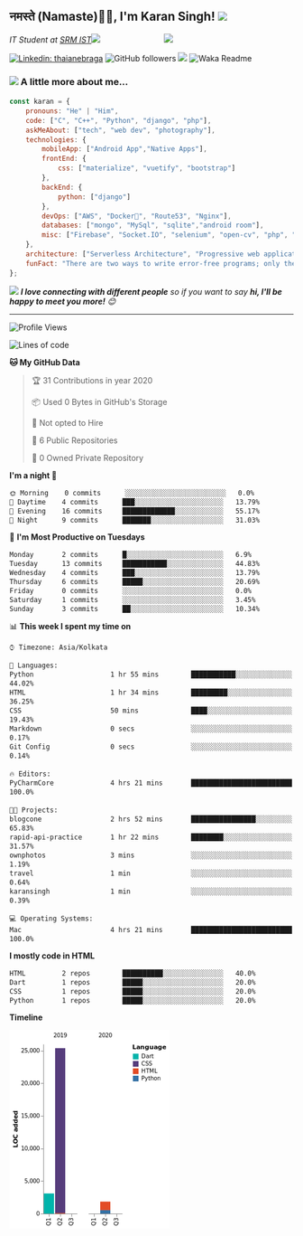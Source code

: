 <h2>नमस्ते (Namaste)🙏🏻, I'm Karan Singh! <img src="https://media.giphy.com/media/12oufCB0MyZ1Go/giphy.gif" width="50"></h2>
<img align='right' src="https://media.giphy.com/media/M9gbBd9nbDrOTu1Mqx/giphy.gif" width="230">
<p><em>IT Student at <a href="https://www.srmist.edu.in/">SRM IST</a><img src="https://media.giphy.com/media/WUlplcMpOCEmTGBtBW/giphy.gif" width="30"> 
</em></p>


[![Linkedin: thaianebraga](https://img.shields.io/badge/-karan-blue?style=flat-square&logo=Linkedin&logoColor=white&link=https://www.linkedin.com/in/karan-singh-376204160/)](https://www.linkedin.com/in/karan-singh-376204160/)
![GitHub followers](https://img.shields.io/github/followers/karan06126?label=Follow&style=social)
![](https://visitor-badge.glitch.me/badge?page_id=karan06126.karan06126)
![Waka Readme](https://github.com/karan06126/karan06126/workflows/Waka%20Readme/badge.svg)

### <img src="https://media.giphy.com/media/VgCDAzcKvsR6OM0uWg/giphy.gif" width="50"> A little more about me...  

```javascript
const karan = {
    pronouns: "He" | "Him",
    code: ["C", "C++", "Python", "django", "php"],
    askMeAbout: ["tech", "web dev", "photography"],
    technologies: {
        mobileApp: ["Android App","Native Apps"],
        frontEnd: {
            css: ["materialize", "vuetify", "bootstrap"]
        },
        backEnd: {
            python: ["django"]
        },
        devOps: ["AWS", "Docker🐳", "Route53", "Nginx"],
        databases: ["mongo", "MySql", "sqlite","android room"],
        misc: ["Firebase", "Socket.IO", "selenium", "open-cv", "php", "SuiteApp"]
    },
    architecture: ["Serverless Architecture", "Progressive web applications", "Single page applications"],
    funFact: "There are two ways to write error-free programs; only the third one works"
};
```

<img src="https://media.giphy.com/media/LnQjpWaON8nhr21vNW/giphy.gif" width="60"> <em><b>I love connecting with different people</b> so if you want to say <b>hi, I'll be happy to meet you more!</b> 😊</em>

---

<!--START_SECTION:waka-->
![Profile Views](http://img.shields.io/badge/Profile%20Views-183-blue)

![Lines of code](https://img.shields.io/badge/From%20Hello%20World%20I've%20written-2446%20Lines%20of%20code-blue)

**🐱 My GitHub Data** 

> 🏆 31 Contributions in year 2020
 > 
> 📦 Used 0 Bytes in GitHub's Storage 
 > 
> 🚫 Not opted to Hire
 > 
> 📜 6 Public Repositories 
 > 
> 🔑 0 Owned Private Repository 
 > 
**I'm a night 🦉** 

```text
🌞 Morning    0 commits      ░░░░░░░░░░░░░░░░░░░░░░░░░   0.0% 
🌆 Daytime    4 commits      ███░░░░░░░░░░░░░░░░░░░░░░   13.79% 
🌃 Evening    16 commits     █████████████░░░░░░░░░░░░   55.17% 
🌙 Night      9 commits      ███████░░░░░░░░░░░░░░░░░░   31.03%

```
📅 **I'm Most Productive on Tuesdays** 

```text
Monday       2 commits      █░░░░░░░░░░░░░░░░░░░░░░░░   6.9% 
Tuesday      13 commits     ███████████░░░░░░░░░░░░░░   44.83% 
Wednesday    4 commits      ███░░░░░░░░░░░░░░░░░░░░░░   13.79% 
Thursday     6 commits      █████░░░░░░░░░░░░░░░░░░░░   20.69% 
Friday       0 commits      ░░░░░░░░░░░░░░░░░░░░░░░░░   0.0% 
Saturday     1 commits      ░░░░░░░░░░░░░░░░░░░░░░░░░   3.45% 
Sunday       3 commits      ██░░░░░░░░░░░░░░░░░░░░░░░   10.34%

```


📊 **This week I spent my time on** 

```text
⌚︎ Timezone: Asia/Kolkata

💬 Languages: 
Python                   1 hr 55 mins        ███████████░░░░░░░░░░░░░░   44.02% 
HTML                     1 hr 34 mins        █████████░░░░░░░░░░░░░░░░   36.25% 
CSS                      50 mins             ████░░░░░░░░░░░░░░░░░░░░░   19.43% 
Markdown                 0 secs              ░░░░░░░░░░░░░░░░░░░░░░░░░   0.17% 
Git Config               0 secs              ░░░░░░░░░░░░░░░░░░░░░░░░░   0.14%

🔥 Editors: 
PyCharmCore              4 hrs 21 mins       █████████████████████████   100.0%

🐱‍💻 Projects: 
blogcone                 2 hrs 52 mins       ████████████████░░░░░░░░░   65.83% 
rapid-api-practice       1 hr 22 mins        ████████░░░░░░░░░░░░░░░░░   31.57% 
ownphotos                3 mins              ░░░░░░░░░░░░░░░░░░░░░░░░░   1.19% 
travel                   1 min               ░░░░░░░░░░░░░░░░░░░░░░░░░   0.64% 
karansingh               1 min               ░░░░░░░░░░░░░░░░░░░░░░░░░   0.39%

💻 Operating Systems: 
Mac                      4 hrs 21 mins       █████████████████████████   100.0%

```

**I mostly code in HTML** 

```text
HTML         2 repos        ██████████░░░░░░░░░░░░░░░   40.0% 
Dart         1 repos        █████░░░░░░░░░░░░░░░░░░░░   20.0% 
CSS          1 repos        █████░░░░░░░░░░░░░░░░░░░░   20.0% 
Python       1 repos        █████░░░░░░░░░░░░░░░░░░░░   20.0%

```


**Timeline**

![Chart not found](https://github.com/karan06126/karan06126/blob/master/charts/bar_graph.png) 


<!--END_SECTION:waka-->
